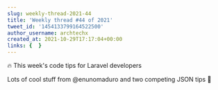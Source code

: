 ```yaml
---
slug: weekly-thread-2021-44
title: 'Weekly thread #44 of 2021'
tweet_id: '1454133799164522500'
author_username: archtechx
created_at: 2021-10-29T17:17:04+00:00
links: {  }
---
```

🔥 This week's code tips for Laravel developers

Lots of cool stuff from @enunomaduro and two competing JSON tips 💪